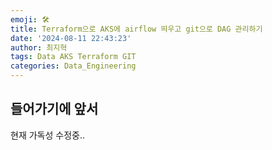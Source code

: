 ```yaml
---
emoji: 🛠️
title: Terraform으로 AKS에 airflow 띄우고 git으로 DAG 관리하기
date: '2024-08-11 22:43:23'
author: 최지혁
tags: Data AKS Terraform GIT
categories: Data_Engineering
---
```

## 들어가기에 앞서
현재 가독성 수정중..